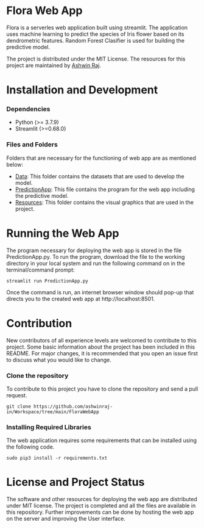 # Flora Web App
Flora is a serverles web application built using streamlit. The application uses machine learning to predict the species of Iris flower based on its dendrometric features. Random Forest Clasifier is used for building the predictive model.

The project is distributed under the MIT License. The resources for this project are maintained by [Ashwin Raj](https://github.com/ashwinraj-in).

# Installation and Development
### Dependencies
- Python (>= 3.7.9)
- Streamlit (>=0.68.0)

### Files and Folders
Folders that are necessary for the functioning of web app are as mentioned below:
- [Data](https://github.com/ashwinraj-in/Workspace/tree/main/FloraWebApp/Data):
  This folder contains the datasets that are used to develop the model.
- [PredictionApp](https://github.com/ashwinraj-in/Workspace/tree/main/FloraWebApp/Resources):
  This file contains the program for the web app including the predictive model.
- [Resources](https://github.com/ashwinraj-in/Workspace/tree/main/FloraWebApp/Resources):
  This folder contains the visual graphics that are used in the project.
  
# Running the Web App
The program necessary for deploying the web app is stored in the file PredictionApp.py. To run the program, download the file to the working directory in your local system and run the following command on in the terminal/command prompt:
```
streamlit run PredictionApp.py
```
  
Once the command is run, an internet browser window should pop-up that directs you to the created web app at http://localhost:8501.
  
# Contribution
New contributors of all experience levels are welcomed to contribute to this project. Some basic information about the project has been included in this README. For major changes, it is recommended that you open an issue first to discuss what you would like to change.

### Clone the repository
To contribute to this project you have to clone the repository and send a pull request.
```
git clone https://github.com/ashwinraj-in/Workspace/tree/main/FloraWebApp
```
### Installing Required Libraries
The web application requires some requirements that can be installed using the following code.
```
sudo pip3 install -r requirements.txt
```

# License and Project Status
The software and other resources for deploying the web app are distributed under MIT license. The project is completed and all the files are available in this repository. Further improvements can be done by hosting the web app on the server and improving the User interface.
